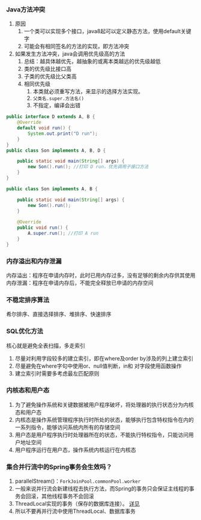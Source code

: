 
### Java方法冲突

1. 原因 
   1. 一个类可以实现多个接口，java8起可以定义静态方法，使用default关键字
   2. 可能会有相同签名的方法的实现，即方法冲突 
2. 如果发生方法冲突，java会调用优先级高的方法
   1. 总结：越具体越优先，越抽象的或离本类越远的优先级越低
   2. 类的优先级比接口高
   3. 子类的优先级比父类高
   4. 相同优先级
      1. 本类就必须重写方法，来显示的选择方法实现。 
      2. ``父类名.super.方法名()``
      3. 不指定，编译会出错


```java
public interface D extends A, B {
    @Override
    default void run() {
        System.out.print("D run");
    }
}
public class Son implements A, B, D {

    public static void main(String[] args) {
        new Son().run(); //打印 D run，优先调用子接口方法
    }
}
```

```java
public class Son implements A, B {

    public static void main(String[] args) {
        new Son().run();
    }
    
    @Override
    public void run() {
        A.super.run(); //打印 A run
    }
}
```


### 内存溢出和内存泄漏

内存溢出：程序在申请内存时，此时已用内存过多，没有足够的剩余内存供其使用
内存泄漏：程序在申请内存后，不能完全释放已申请的内存空间

### 不稳定排序算法
希尔排序、直接选择排序、堆排序、快速排序

### SQL优化方法
核心就是避免全表扫描，多走索引
1. 尽量对利用字段较多的建立索引，即在where及order by涉及的列上建立索引
2. 尽量避免在where字句中使用or、null值判断，in和 对字段使用函数操作
3. 建立索引时需要多考虑最左匹配原则

### 内核态和用户态
1. 为了避免操作系统和关键数据被用户程序破坏，将处理器的执行状态分为内核态和用户态
2. 内核态是操作系统管理程序执行时所处的状态，能够执行包含特权指令在内的一系列指令，能够访问系统内所有的存储空间
3. 用户态是用户程序执行时处理器所在的状态，不能执行特权指令，只能访问用户地址空间
4. 用户程序运行在用户态，操作系统内核运行在内核态

### 集合并行流中的Spring事务会生效吗？

1. parallelStream()：``ForkJoinPool.commonPool.worker``
2. 一般来说并行流会新建线程去执行方法，而Spring的事务只会保证主线程的事务会回滚，其他线程事务不会回滚
3. ThreadLocal实现的事务（保存的数据库连接）。 [详见](../framework/Spring.md#事务)
4. 所以不要再并行流中使用ThreadLocal、数据库事务